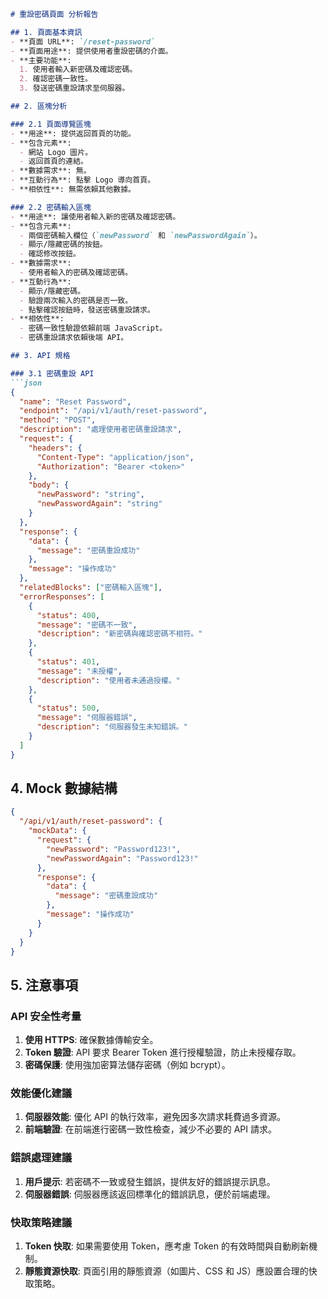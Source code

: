 ```markdown
# 重設密碼頁面 分析報告

## 1. 頁面基本資訊
- **頁面 URL**: `/reset-password`
- **頁面用途**: 提供使用者重設密碼的介面。
- **主要功能**: 
  1. 使用者輸入新密碼及確認密碼。
  2. 確認密碼一致性。
  3. 發送密碼重設請求至伺服器。

## 2. 區塊分析

### 2.1 頁面導覽區塊
- **用途**: 提供返回首頁的功能。
- **包含元素**: 
  - 網站 Logo 圖片。
  - 返回首頁的連結。
- **數據需求**: 無。
- **互動行為**: 點擊 Logo 導向首頁。
- **相依性**: 無需依賴其他數據。

### 2.2 密碼輸入區塊
- **用途**: 讓使用者輸入新的密碼及確認密碼。
- **包含元素**: 
  - 兩個密碼輸入欄位（`newPassword` 和 `newPasswordAgain`）。
  - 顯示/隱藏密碼的按鈕。
  - 確認修改按鈕。
- **數據需求**: 
  - 使用者輸入的密碼及確認密碼。
- **互動行為**: 
  - 顯示/隱藏密碼。
  - 驗證兩次輸入的密碼是否一致。
  - 點擊確認按鈕時，發送密碼重設請求。
- **相依性**: 
  - 密碼一致性驗證依賴前端 JavaScript。
  - 密碼重設請求依賴後端 API。

## 3. API 規格

### 3.1 密碼重設 API
```json
{
  "name": "Reset Password",
  "endpoint": "/api/v1/auth/reset-password",
  "method": "POST",
  "description": "處理使用者密碼重設請求",
  "request": {
    "headers": {
      "Content-Type": "application/json",
      "Authorization": "Bearer <token>"
    },
    "body": {
      "newPassword": "string",
      "newPasswordAgain": "string"
    }
  },
  "response": {
    "data": {
      "message": "密碼重設成功"
    },
    "message": "操作成功"
  },
  "relatedBlocks": ["密碼輸入區塊"],
  "errorResponses": [
    {
      "status": 400,
      "message": "密碼不一致",
      "description": "新密碼與確認密碼不相符。"
    },
    {
      "status": 401,
      "message": "未授權",
      "description": "使用者未通過授權。"
    },
    {
      "status": 500,
      "message": "伺服器錯誤",
      "description": "伺服器發生未知錯誤。"
    }
  ]
}
```

## 4. Mock 數據結構
```json
{
  "/api/v1/auth/reset-password": {
    "mockData": {
      "request": {
        "newPassword": "Password123!",
        "newPasswordAgain": "Password123!"
      },
      "response": {
        "data": {
          "message": "密碼重設成功"
        },
        "message": "操作成功"
      }
    }
  }
}
```

## 5. 注意事項
### API 安全性考量
1. **使用 HTTPS**: 確保數據傳輸安全。
2. **Token 驗證**: API 要求 Bearer Token 進行授權驗證，防止未授權存取。
3. **密碼保護**: 使用強加密算法儲存密碼（例如 bcrypt）。

### 效能優化建議
1. **伺服器效能**: 優化 API 的執行效率，避免因多次請求耗費過多資源。
2. **前端驗證**: 在前端進行密碼一致性檢查，減少不必要的 API 請求。

### 錯誤處理建議
1. **用戶提示**: 若密碼不一致或發生錯誤，提供友好的錯誤提示訊息。
2. **伺服器錯誤**: 伺服器應該返回標準化的錯誤訊息，便於前端處理。

### 快取策略建議
1. **Token 快取**: 如果需要使用 Token，應考慮 Token 的有效時間與自動刷新機制。
2. **靜態資源快取**: 頁面引用的靜態資源（如圖片、CSS 和 JS）應設置合理的快取策略。

```